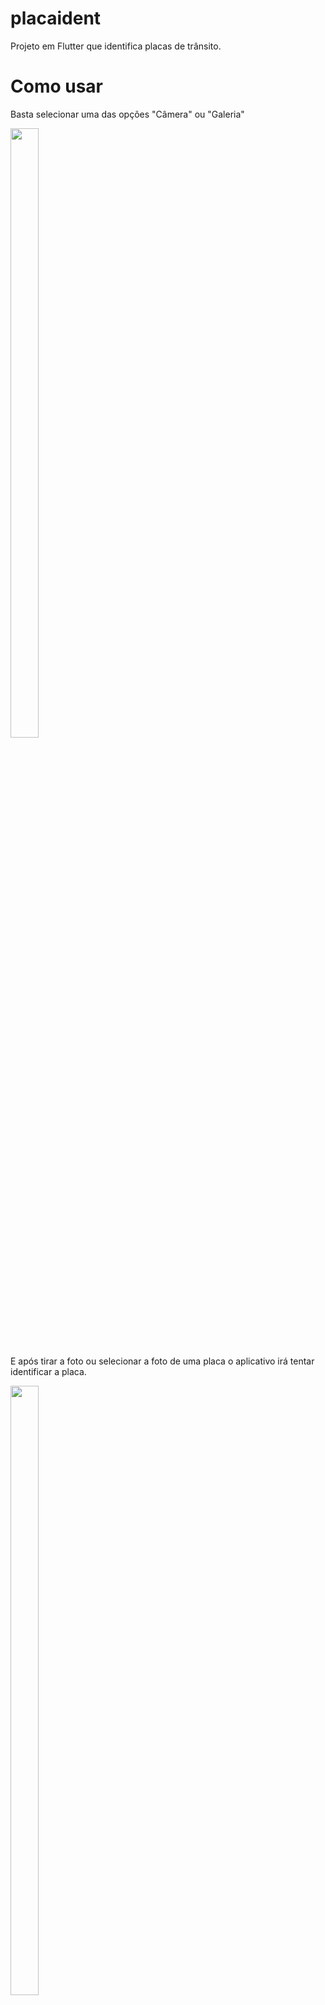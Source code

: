 # placaident

Projeto em Flutter que identifica placas de trânsito.

# Como usar
Basta selecionar uma das opções "Câmera" ou "Galeria"

<kbd>
  <img src="https://user-images.githubusercontent.com/65728166/144726215-7531c273-26d4-4131-91ea-7cfeec0376e3.jpeg" width="30%" height="50%">
</kbd>

E após tirar a foto ou selecionar a foto de uma placa o aplicativo irá tentar identificar a placa.

<kbd>
  <img src="https://user-images.githubusercontent.com/65728166/144726219-bfbb9dbd-e698-4808-8b25-4f76c7813955.jpeg" width="30%" height="50%">
</kbd>

# Modelo

O modelo foi criado pelo <a href="https://teachablemachine.withgoogle.com/">Teachable Machine</a>, e suporta as seguintes placas:

<li>Animal Selvagem</li>
<li>Aviso Perigo</li>
<li>Preferencia</li>
<li>Pare</li>
<li>Passagem Pedestre</li>
<li>Transito Caminhões</li>
<li>Trecho Obra</li>
<li>Ultrapassagem</li>


